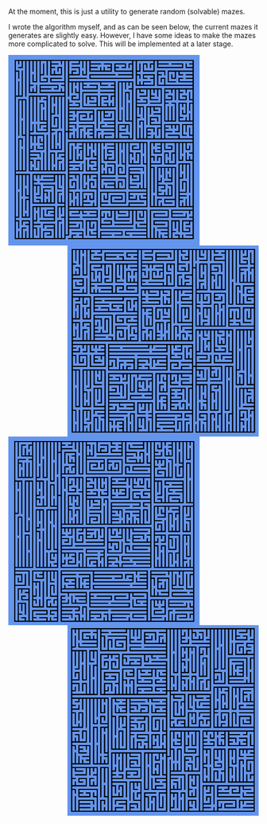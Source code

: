 At the moment, this is just a utility to generate random (solvable) mazes. 

I wrote the algorithm myself, and as can be seen below, the current mazes it generates are slightly easy. However, I have some ideas to make the mazes more complicated to solve. This will be implemented at a later stage.

<img src="Screenshot1.png" width="385" align="left">     <img src="Screenshot2.png" width="385" align="right">


<img src="Screenshot3.png" width="385" align="left">     <img src="Screenshot4.png" width="385" align="right">




